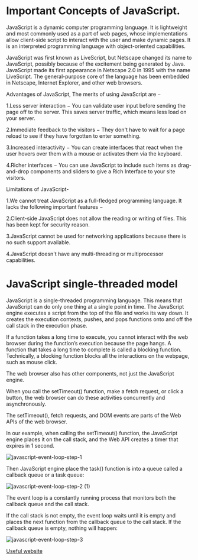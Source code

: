 # Important Concepts of JavaScript. 



JavaScript is a dynamic computer programming language. It is lightweight and most commonly used as a part of web pages, whose implementations allow client-side script to interact with the user and make dynamic pages. It is an interpreted programming language with object-oriented capabilities.

JavaScript was first known as LiveScript, but Netscape changed its name to JavaScript, possibly because of the excitement being generated by Java. JavaScript made its first appearance in Netscape 2.0 in 1995 with the name LiveScript. The general-purpose core of the language has been embedded in Netscape, Internet Explorer, and other web browsers.

Advantages of JavaScript, The merits of using JavaScript are −

1.Less server interaction − You can validate user input before sending the page off to the server. This saves server traffic, which means less load on your server.

2.Immediate feedback to the visitors − They don't have to wait for a page reload to see if they have forgotten to enter something.

3.Increased interactivity − You can create interfaces that react when the user hovers over them with a mouse or activates them via the keyboard.

4.Richer interfaces − You can use JavaScript to include such items as drag-and-drop components and sliders to give a Rich Interface to your site visitors.

Limitations of JavaScript-

1.We cannot treat JavaScript as a full-fledged programming language. It lacks the following important features −

2.Client-side JavaScript does not allow the reading or writing of files. This has been kept for security reason.

3.JavaScript cannot be used for networking applications because there is no such support available.

4.JavaScript doesn't have any multi-threading or multiprocessor capabilities.

# JavaScript single-threaded model
JavaScript is a single-threaded programming language. This means that JavaScript can do only one thing at a single point in time.
The JavaScript engine executes a script from the top of the file and works its way down. It creates the execution contexts, pushes, and pops functions onto and off the call stack in the execution phase. 

If a function takes a long time to execute, you cannot interact with the web browser during the function’s execution because the page hangs.
A function that takes a long time to complete is called a blocking function. Technically, a blocking function blocks all the interactions on the webpage, such as mouse click.


The web browser also has other components, not just the JavaScript engine.

When you call the setTimeout() function, make a fetch request, or click a button, the web browser can do these activities concurrently and asynchronously.

The setTimeout(), fetch requests, and DOM events are parts of the Web APIs of the web browser.

In our example, when calling the setTimeout() function, the JavaScript engine places it on the call stack, and the Web API creates a timer that expires in 1 second.

![javascript-event-loop-step-1](https://github.com/AdityaShah7867/Important-Javascript/assets/121731399/a8f3c65b-d31b-42c5-a369-c687380a89c5)

Then JavaScript engine place the task() function is into a queue called a callback queue or a task queue:

![javascript-event-loop-step-2 (1)](https://github.com/AdityaShah7867/Important-Javascript/assets/121731399/cfc1a8e6-e916-4b75-8b01-ccce39086270)

The event loop is a constantly running process that monitors both the callback queue and the call stack.

If the call stack is not empty, the event loop waits until it is empty and places the next function from the callback queue to the call stack. If the callback queue is empty, nothing will happen:

![javascript-event-loop-step-3](https://github.com/AdityaShah7867/Important-Javascript/assets/121731399/76c6cbbd-7aee-4b00-94f1-1d2dc63dd3b9)




















[Useful website](https://www.javascripttutorial.net/javascript-event-loop/)
